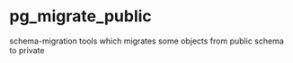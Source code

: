 # pg_migrate_public
schema-migration tools which migrates some objects from public schema to private
